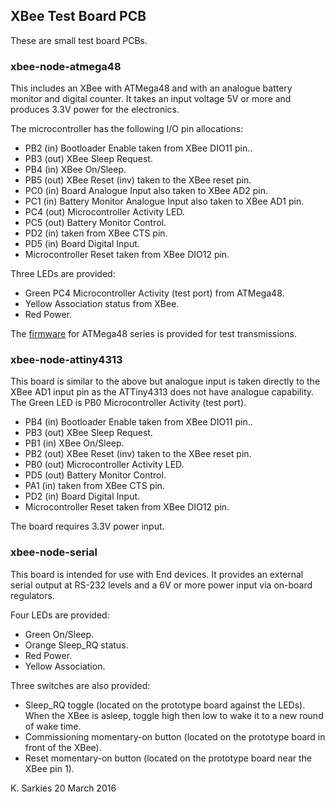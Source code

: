 XBee Test Board PCB
-------------------

These are small test board PCBs.

### xbee-node-atmega48

This includes an XBee with ATMega48 and with an analogue battery monitor and
digital counter. It takes an input voltage 5V or more and produces 3.3V power
for the electronics.

The microcontroller has the following I/O pin allocations:

* PB2 (in) Bootloader Enable taken from XBee DIO11 pin..
* PB3 (out) XBee Sleep Request.
* PB4 (in) XBee On/Sleep.
* PB5 (out) XBee Reset (inv) taken to the XBee reset pin.
* PC0 (in) Board Analogue Input also taken to XBee AD2 pin.
* PC1 (in) Battery Monitor Analogue Input also taken to XBee AD1 pin.
* PC4 (out) Microcontroller Activity LED.
* PC5 (out) Battery Monitor Control.
* PD2 (in) taken from XBee CTS pin.
* PD5 (in) Board Digital Input.
* Microcontroller Reset taken from XBee DIO12 pin.

Three LEDs are provided:
* Green     PC4 Microcontroller Activity (test port) from ATMega48.
* Yellow    Association status from XBee.
* Red       Power.

The [firmware](https://github.com/ksarkies/XBee-Acquisition/tree/master/XBee-node-example-M168) for ATMega48 series is provided for test transmissions.

### xbee-node-attiny4313

This board is similar to the above but analogue input is taken directly to the
XBee AD1 input pin as the ATTiny4313 does not have analogue capability. The
Green LED is PB0 Microcontroller Activity (test port).

* PB4 (in) Bootloader Enable taken from XBee DIO11 pin..
* PB3 (out) XBee Sleep Request.
* PB1 (in) XBee On/Sleep.
* PB2 (out) XBee Reset (inv) taken to the XBee reset pin.
* PB0 (out) Microcontroller Activity LED.
* PD5 (out) Battery Monitor Control.
* PA1 (in) taken from XBee CTS pin.
* PD2 (in) Board Digital Input.
* Microcontroller Reset taken from XBee DIO12 pin.

The board requires 3.3V power input.

### xbee-node-serial

This board is intended for use with End devices. It provides an external serial
output at RS-232 levels and a 6V or more power input via on-board regulators.

Four LEDs are provided:
* Green     On/Sleep.
* Orange    Sleep_RQ status.
* Red       Power.
* Yellow    Association.

Three switches are also provided:

* Sleep_RQ toggle (located on the prototype board against the LEDs). When the
XBee is asleep, toggle high then low to wake it to a new round of wake time.
* Commissioning momentary-on button (located on the prototype board in front of
the XBee).
* Reset momentary-on button (located on the prototype board near the XBee pin 1).

K. Sarkies
20 March 2016

